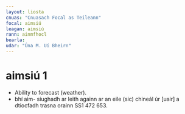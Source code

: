 ```yaml
---
layout: liosta
cnuas: "Cnuasach Focal as Teileann"
focal: aimsiú
leagan: aimsiú
rann: ainmfhocl
bearla:
udar: "Úna M. Uí Bheirn"
---
```


# aimsiú 1

* Ability to forecast (weather).
* bhí aim- siughadh ar leith againn ar an eile (sic) chineál úr
[uair] a dtiocfadh trasna orainn SS1 472 653.
